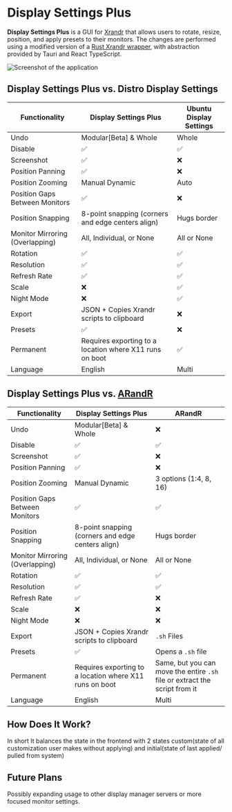 # Display Settings Plus

**Display Settings Plus** is a GUI for [Xrandr](https://www.x.org/archive/X11R7.6/doc/man/man3/Xrandr.3.xhtml) that allows users to rotate, resize, position, and apply presets to their monitors. The changes are performed using a modified version of a [Rust Xrandr wrapper](https://github.com/dzfranklin/xrandr-rs), with abstraction provided by Tauri and React TypeScript.

![Screenshot of the application](https://github.com/user-attachments/assets/7604f9c4-b55f-486b-8de5-e38ea5121338)

## Display Settings Plus vs. Distro Display Settings

| Functionality | Display Settings Plus | Ubuntu Display Settings |
|--------------|----------------------|-----------------------|
| Undo | Modular[Beta] & Whole | Whole |
| Disable | :white_check_mark: | :white_check_mark: |
| Screenshot | :white_check_mark: | :x: |
| Position Panning | :white_check_mark: | :x: |
| Position Zooming | Manual Dynamic | Auto |
| Position Gaps Between Monitors | :white_check_mark: | :x: |
| Position Snapping | 8-point snapping (corners and edge centers align) | Hugs border |
| Monitor Mirroring (Overlapping) | All, Individual, or None | All or None |
| Rotation | :white_check_mark: | :white_check_mark: |
| Resolution | :white_check_mark: | :white_check_mark: |
| Refresh Rate | :white_check_mark: | :white_check_mark: |
| Scale | :x: | :white_check_mark: |
| Night Mode | :x: | :white_check_mark: |
| Export | JSON + Copies Xrandr scripts to clipboard | :x: |
| Presets | :white_check_mark: | :x: |
| Permanent | Requires exporting to a location where X11 runs on boot | :white_check_mark: |
| Language | English | Multi |

## Display Settings Plus vs. [ARandR](https://github.com/haad/arandr)

| Functionality | Display Settings Plus | ARandR |
|--------------|----------------------|--------|
| Undo | Modular[Beta] & Whole | :x: |
| Disable | :white_check_mark: | :white_check_mark: |
| Screenshot | :white_check_mark: | :x: |
| Position Panning | :white_check_mark: | :x: |
| Position Zooming | Manual Dynamic | 3 options (1:4, 8, 16) |
| Position Gaps Between Monitors | :white_check_mark: | :white_check_mark: |
| Position Snapping | 8-point snapping (corners and edge centers align) | Hugs border |
| Monitor Mirroring (Overlapping) | All, Individual, or None | All or None |
| Rotation | :white_check_mark: | :white_check_mark: |
| Resolution | :white_check_mark: | :white_check_mark: |
| Refresh Rate | :white_check_mark: | :x: |
| Scale | :x: | :x: |
| Night Mode | :x: | :x: |
| Export | JSON + Copies Xrandr scripts to clipboard | `.sh` Files |
| Presets | :white_check_mark: | Opens a `.sh` file |
| Permanent | Requires exporting to a location where X11 runs on boot | Same, but you can move the entire `.sh` file or extract the script from it |
| Language | English | Multi |

## How Does It Work?
In short It balances the state in the frontend with 2 states custom(state of all customization user makes without applying) and initial(state of last applied/ pulled from system)
## Future Plans
Possibly expanding usage to other display manager servers or more focused monitor settings.